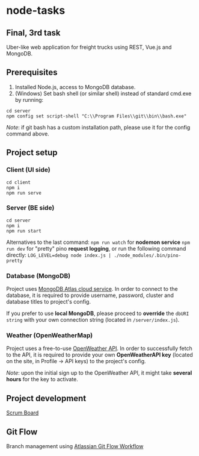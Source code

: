 # node-tasks

## Final, 3rd task

Uber-like web application for freight trucks using REST, Vue.js and MongoDB.

## Prerequisites

1. Installed Node.js, access to MongoDB database.
2. (Windows) Set bash shell (or similar shell) instead of standard cmd.exe by running:

```
cd server
npm config set script-shell "C:\\Program Files\\git\\bin\\bash.exe"
```

_Note_: if git bash has a custom installation path, please use it for the config command above.

## Project setup

### Client (UI side)

```
cd client
npm i
npm run serve
```

### Server (BE side)

```
cd server
npm i
npm run start
```

Alternatives to the last command:
`npm run watch` for **nodemon service**
`npm run dev` for "pretty" pino **request logging**, or run the following command directly: `LOG_LEVEL=debug node index.js | ./node_modules/.bin/pino-pretty`

### Database (MongoDB)

Project uses [MongoDB Atlas cloud service](https://www.mongodb.com/cloud/atlas). In order to connect to the database, it is required to provide username, password, cluster and database titles to project's config.

If you prefer to use **local MongoDB**, please proceed to **override** the `dbURI string` with your own connection string (located in `/server/index.js`).

### Weather (OpenWeatherMap)

Project uses a free-to-use [OpenWeather API](https://openweathermap.org/api). In order to successfully fetch to the API, it is required to provide your own **OpenWeatherAPI key** (located on the site, in Profile -> API keys) to the project's config.

_Note_: upon the initial sign up to the OpenWeather API, it might take **several hours** for the key to activate.

## Project development

[Scrum Board](https://trello.com/b/5WFzOL8H/uber)

## Git Flow

Branch management using [Atlassian Git Flow Workflow](https://www.atlassian.com/git/tutorials/comparing-workflows/gitflow-workflow)
